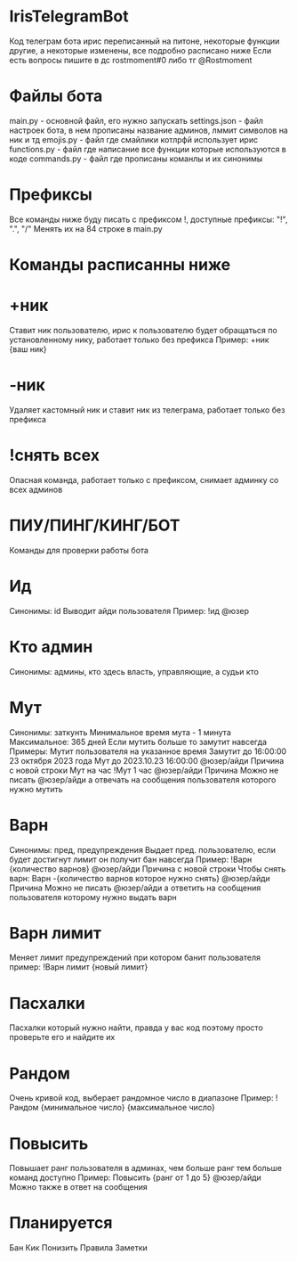 # IrisTelegramBot
Код телеграм бота ирис переписанный на питоне, некоторые функции другие, а некоторые изменены, все подробно расписано ниже 
Если есть вопросы пишите в дс rostmoment#0 либо тг @Rostmoment

# Файлы бота
main.py - основной файл, его нужно запускать
settings.json - файл настроек бота, в нем прописаны название админов, лммит символов на ник и тд
emojis.py - файл где смайлики котлрфй использует ирис
functions.py - файл где написание все функции которые используются в коде
commands.py - файл где прописаны команлы и их синонимы

# Префиксы
Все команды ниже буду писать с префиксом !, доступные префиксы: "!", ".", "/"
Менять их на 84 строке в main.py
# Команды расписанны ниже
# +ник
Ставит ник пользователю, ирис к пользователю будет обращаться по установленному нику, работает только без префикса
Пример: +ник {ваш ник}

# -ник
Удаляет кастомный ник и ставит ник из телеграма, работает только без префикса

# !снять всех
Опасная команда, работает только с префиксом, снимает админку со всех админов

# ПИУ/ПИНГ/КИНГ/БОТ
Команды для проверки работы бота

# Ид
Синонимы: id
Выводит айди пользователя
Пример: 
!ид @юзер

# Кто админ
Синонимы: админы, кто здесь власть, управляющие, а судьи кто

# Мут
Синонимы: заткунть
Минимальное время мута - 1 минута
Максимальное: 365 дней
Если мутить больше то замутит навсегда
Примеры:
Мутит пользователя на указанное время
Замутит до 16:00:00 23 октября 2023 года
Мут до 2023.10.23 16:00:00 @юзер/айди
Причина с новой строки
Мут на час
!Мут 1 час @юзер/айди
Причина
Можно не писать @юзер/айди а отвечать на сообщения пользователя которого нужно мутить

# Варн
Синонимы: пред, предупреждения
Выдает пред. пользователю, если будет достигнут лимит он получит бан навсегда
Пример:
!Варн {количество варнов} @юзер/айди
Причина с новой строки
Чтобы снять варн:
Варн -{количество варнов которое нужно снять} @юзер/айди
Причина
Можно не писать @юзер/айди а ответить на сообщения пользователя которому нужно выдать варн

# Варн лимит 
Меняет лимит предупреждений при котором банит пользователя
пример:
!Варн лимит {новый лимит}

# Пасхалки
Пасхалки который нужно найти, правда у вас код поэтому просто проверьте его и найдите их

# Рандом
Очень кривой код, выберает рандомное число в диапазоне
Пример:
!Рандом {минимальное число} {максимальное число}

# Повысить
Повышает ранг пользователя в админах, чем больше ранг тем больше команд доступно
Пример: 
Повысить {ранг от 1 до 5} @юзер/айди
Можно также в ответ на сообщения


# Планируется
Бан
Кик
Понизить
Правила
Заметки
